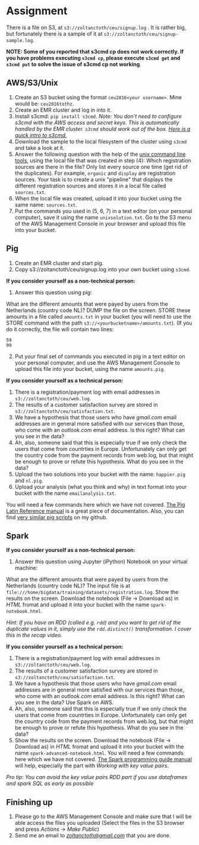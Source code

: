 Assignment
==========

There is a file on S3, at `s3://zoltanctoth/ceu/signup.log` . It is rather big, but fortunately there is a sample of it at `s3://zoltanctoth/ceu/signup-sample.log`.

**NOTE: Some of you reported that s3cmd cp does not work correctly. If you have problems executing `s3cmd cp`, please execute `s3cmd get` and `s3cmd put` to solve the issue of s3cmd cp not working**.

AWS/S3/Unix
-----------
1. Create an S3 bucket using the format `ceu2016<your username>`. Mine would be: `ceu2016tothz`.
2. Create an EMR cluster and log in into it.
3. Install s3cmd: `pip install s3cmd`. *Note: You don't need to configure s3cmd with the AWS access and secret keys. This is automatically handled by the EMR cluster. `s3cmd` should work out of the box. [Here is a quick intro to s3cmd.](http://s3tools.org/s3cmd-howto)*
4. Download the sample to the local filesystem of the cluster using `s3cmd` and take a look at it.
5. Answer the following question with the help of the [unix command line tools](https://github.com/zoltanctoth/bigdata-training/blob/master/commandline.md),
   using the local file that was created in step (4):
   Which registration sources are there in the file? Only list every source one
   time (get rid of the duplicates). For example, `organic` and `display` are
   registration sources. Your task is to create a unix "pipeline" that displays
   the different registration sources and stores it in a local file called `sources.txt`.
6. When the local file was created, upload it into your bucket using the same name: `sources.txt`.
7. Put the commands you used in (5, 6, 7) in a text editor (on your personal computer), save it using the name `unixsolution.txt`. Go to the S3 menu of the AWS Management Console in your browser and upload this file into your bucket.

Pig
---
1. Create an EMR cluster and start pig.
2. Copy s3://zoltanctoth/ceu/signup.log into your own bucket using `s3cmd`.

**If you consider yourself as a non-technical person:**

1. Answer this question using pig:

 What are the different amounts that were payed by users from the Netherlands (country code NL)? DUMP the file on the screen. STORE these amounts in a file called `amounts.txt` in your bucket (you will need to use the STORE command with the path `s3://<yourbucketname>/amounts.txt`). (If you do it correctly, the file will contain two lines:
```
59
99
```
2. Put your final set of commands you executed in pig in a text editor on your personal computer, and use the AWS Management Console to upload this file into your bucket, using the name `amounts.pig`.

**If you consider yourself as a technical person:**

1. There is a registration/payment log with email addresses in `s3://zoltanctoth/ceu/web.log`.
2. The results of a customer satisfaction survey are stored in `s3://zoltanctoth/ceu/satisfaction.txt`.
3. We have a hypothesis that those users who have *gmail.com* email addresses are in general more satisfied with our services than those,
who come with an *outlook.com* email address. Is this right? What can you see in the data?
4. Ah, also, someone said that this is especially true if we only check the users that come from countrties in Europe. Unfortunately can only get the country code from the payment records from web.log, but that might be enough to prove or refute this hypothesis. What do you see in the data?
5. Upload the two solutions into your bucket with the name: `happier.pig` and `nl.pig`.
6. Upload your analysis (what you think and why) in text format into your bucket with the name `emailanalysis.txt`.

 You will need a few commands here which we have not covered. [The Pig Latin Reference manual](http://pig.apache.org/docs/r0.14.0/basic.html) is a great piece of documentation. Also, you can find [very similar pig scripts](https://github.com/zoltanctoth/bigdata-training/tree/master/pig/solutions) on my github.

Spark
---
**If you consider yourself as a non-technical person:**

1. Answer this question using Jupyter (iPython) Notebook on your virtual machine:

 What are the different amounts that were payed by users from the Netherlands (country code NL)? The input file is at `file:///home/bigdata/training/datasets/registration.log`. Show the results on the screen. Download the notebook (File -> Download as) in *HTML* fromat and upload it into your bucket with the name `spark-notebook.html`. 
 
 *Hint: If you have an RDD (called e.g. `rdd`) and you want to get rid of the duplicate values in it, simply use the `rdd.distinct()` transformation. I cover this in the recap video.*

**If you consider yourself as a technical person:**

1. There is a registration/payment log with email addresses in `s3://zoltanctoth/ceu/web.log`.
2. The results of a customer satisfaction survey are stored in `s3://zoltanctoth/ceu/satisfaction.txt`.
3. We have a hypothesis that those users who have *gmail.com* email addresses are in general more satisfied with our services than those,
who come with an *outlook.com* email address. Is this right? What can you see in the data? Use Spark on AWS.
4. Ah, also, someone said that this is especially true if we only check the users that come from countrties in Europe. Unfortunately can only get the country code from the payment records from web.log, but that might be enough to prove or refute this hypothesis. What do you see in the data?
5. Show the results on the screen. Download the notebook (File -> Download as) in *HTML* fromat and upload it into your bucket with the name `spark-advanced-notebook.html`. 
 You will need a few commands here which we have not covered. [The Spark programming guide manual](http://spark.apache.org/docs/latest/programming-guide.html#working-with-key-value-pairs) will help, especially the part with *Working with key value pairs*.

*Pro tip: You can avoid the key value pairs RDD part if you use dataframes and spark SQL as early as possible*


Finishing up
----------
1. Please go to the AWS Management Console and make sure that
I will be able access the files you uploaded (Select the files in the S3 browser and press *Actions* -> *Make Public*)
2. Send me an email to *zoltanctoth@gmail.com* that you are done.
